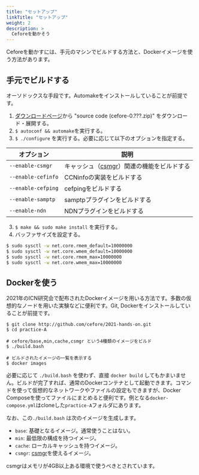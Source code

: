 ```yaml
---
title: "セットアップ"
linkTitle: "セットアップ"
weight: 2
description: >
  Ceforeを動かそう
---
```


Ceforeを動かすには、手元のマシンでビルドする方法と、Dockerイメージを使う方法があります。

## 手元でビルドする

オーソドックスな手段です。Automakeをインストールしていることが前提です。

1. [ダウンロードページ](https://cefore.net/download)から "source code (cefore-0.???.zip)" をダウンロード・展開する。
2. `$ autoconf && automake`を実行する。
3. `$ ./configure` を実行する。必要に応じて以下のオプションを指定する。

| オプション              | 説明                           |
| ------------------ | ---------------------------- |
| `--enable-csmgr`   | キャッシュ（[csmgr](#)）関連の機能をビルドする |
| `--enable-cefinfo` | CCNinfoの実装をビルドする             |
| `--enable-cefping` | cefpingをビルドする                |
| `--enable-samptp`  | samptpプラグインをビルドする            |
| `--enable-ndn`     | NDNプラグインをビルドする               |

3. `$ make && sudo make install` を実行する。
4. バッファサイズを設定する。
```sh
$ sudo sysctl -w net.core.rmem_default=10000000
$ sudo sysctl -w net.core.wmem_default=10000000
$ sudo sysctl -w net.core.rmem_max=10000000
$ sudo sysctl -w net.core.wmem_max=10000000
```

## Dockerを使う

2021年のICN研究会で配布されたDockerイメージを用いる方法です。多数の仮想的なノードを用いた実験などに便利です。Git, Dockerをインストールしていることが前提です。

```shell
$ git clone http://github.com/cefore/2021-hands-on.git
$ cd practice-A

# cefore/base,min,cache,csmgr という4種類のイメージをビルド
$ ./build.bash 

# ビルドされたイメージの一覧を表示する
$ docker images
```

必要に応じて `./build.bash` を使わず、直接 `docker build` してもかまいません。ビルドが完了すれば、通常のDockerコンテナとして起動できます。コマンドを使って仮想的なネットワークやファイルの設定もできますが、Docker Composeを使ってファイルにまとめると便利です。例となる`docker-compose.yml`はcloneした`practice-A`フォルダにあります。

なお、この`./build.bash` は次のイメージを生成します。

- `base`: 基礎となるイメージ。通常使うことはない。
- `min`: 最低限の構成を持つイメージ。
- `cache`: ローカルキャッシュを持つイメージ。
- `csmgr`: [csmgr](#)を使えるイメージ。

csmgrはメモリが4GB以上ある環境で使うべきとされています。
